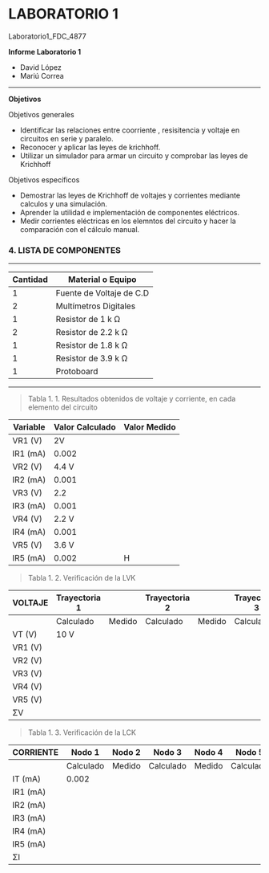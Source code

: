 # LABORATORIO 1
Laboratorio1_FDC_4877

**Informe Laboratorio 1**

- David López
- Mariú Correa

------------

**Objetivos**

Objetivos generales   
- Identificar las relaciones entre coorriente , resisitencia y voltaje en circuitos en serie y paralelo.
- Reconocer y aplicar las leyes de krichhoff.
- Utilizar un simulador para armar un circuito y comprobar las leyes de Krichhoff  

Objetivos específicos
- Demostrar las leyes de Krichhoff de voltajes y corrientes mediante calculos y una simulación.
- Aprender la utilidad e implementación de componentes eléctricos.
- Medir corrientes eléctricas en los elemntos del circuito y hacer la comparación con el cálculo manual.

### 4.  LISTA DE COMPONENTES
------------
| **Cantidad**  |  **Material o Equipo** |
| ------------ | ------------ |
| 1  | Fuente de Voltaje de C.D  |
|  2 | Multímetros Digitales  |
|  1 | Resistor de 1 k Ω  |
|  2 | Resistor de 2.2 k Ω  |
|  1 | Resistor de 1.8 k Ω  |
|  1 | Resistor de 3.9 k Ω  |
|  1 | Protoboard  |
------------


>Tabla 1. 1. Resultados obtenidos de voltaje y corriente, en cada elemento del circuito 


| **Variable**  | **Valor Calculado**  | **Valor Medido**  |
| ------------ | ------------ | ------------ |
| VR1 (V) |  2V |   |
| IR1 (mA)  |0.002 |   |
| VR2 (V) |4.4  V  |   |
| IR2 (mA) |  0.001 |   |
| VR3 (V) | 2.2  |   |
| IR3 (mA) | 0.001  |   |
| VR4 (V) | 2.2 V  |   |
| IR4 (mA) | 0.001  |   |
| VR5 (V) | 3.6 V  |   |
| IR5 (mA) | 0.002  | H  |


> Tabla 1. 2.  Verificación de la LVK 


| **VOLTAJE**  | Trayectoria 1 |  | Trayectoria 2  | | Trayectoria 3 | |
| ------------ | ------------ | ------------ |------------ | ------------ |------------ | ------------ |
|              |Calculado | Medido | Calculado  | Medido | Calculado  | Medido  |
| VT (V)   |        10 V          |              |                   |               |                   |               |
| VR1 (V) |                  |              |                   |               |                   |               |
| VR2 (V) |                  |              |                   |               |                   |               |
| VR3 (V) |                  |              |                   |               |                   |               |
| VR4 (V) |                  |              |                   |               |                   |               | 
| VR5 (V) |                  |              |                   |               |                   |               |
|  ΣV        |                  |              |                   |               |                   |           f   |

> Tabla 1. 3.  Verificación de la LCK

|  **CORRIENTE** |  Nodo 1 | Nodo 2  | Nodo 3  | Nodo 4   | Nodo 5  | | | | | | 
| ------------ | ------------ | ------------ | ------------ | ------------ | ------------ | ------------ | ------------ | ------------ | ------------ | ------------ |
|                  | Calculado  | Medido  | Calculado  | Medido  | Calculado  | Medido  | Calculado  | Medido  | Calculado  | Medido  |
| IT (mA)     | 0.002  |   |   |   |   |   |   |   |   |   |
| IR1 (mA)   |   |   |   |   |   |   |   |   |   |   |
| IR2 (mA)   |   |   |   |   |   |   |   |   |   |   |
| IR3 (mA)   |   |   |   |   |   |   |   |   |   |   |
| IR4 (mA)   |   |   |   |   |   |   |   |   |   |   |
| IR5 (mA)   |   |   |   |   |   |   |   |   |   |   |
| ΣI              |   |   |   |   |   |   |   |   |   | f  |

